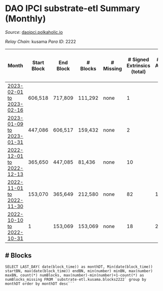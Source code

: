 # DAO IPCI substrate-etl Summary (Monthly)

_Source_: [daoipci.polkaholic.io](https://daoipci.polkaholic.io)

*Relay Chain*: kusama
*Para ID*: 2222



| Month | Start Block | End Block | # Blocks | # Missing | # Signed Extrinsics (total) | # Active Accounts (avg) | # Addresses with Balances (max) | Issues |
| ----- | ----------- | --------- | -------- | --------- | --------------------------- | ----------------------- | ------------------------------- | ------ |
| [2023-02-01 to 2023-02-16](/kusama/2222-daoipci/2023-02-28.md) | 606,518 | 717,809 | 111,292 | none  | 1 |  | 890 | - | 
| [2023-01-09 to 2023-01-31](/kusama/2222-daoipci/2023-01-31.md) | 447,086 | 606,517 | 159,432 | none  | 2 |  | 890 | - | 
| [2022-12-01 to 2022-12-13](/kusama/2222-daoipci/2022-12-31.md) | 365,650 | 447,085 | 81,436 | none  | 10 |  | 890 | - | 
| [2022-11-01 to 2022-11-30](/kusama/2222-daoipci/2022-11-30.md) | 153,070 | 365,649 | 212,580 | none  | 82 | 1 | 890 | - | 
| [2022-10-10 to 2022-10-31](/kusama/2222-daoipci/2022-10-31.md) | 1 | 153,069 | 153,069 | none  | 18 | 2 | 885 | - | 

## # Blocks
```
SELECT LAST_DAY( date(block_time)) as monthDT, Min(date(block_time)) startBN, max(date(block_time)) endBN, min(number) minBN, max(number) maxBN, count(*) numBlocks, max(number)-min(number)+1-count(*) as numBlocks_missing FROM `substrate-etl.kusama.blocks2222` group by monthDT order by monthDT desc```

